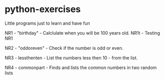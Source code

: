 # python-exercises
Little programs just to learn and have fun

NR1 - "birthday" -  Calclulate when you will be 100 years old.
NR1t - Testing NR1

NR2 - "oddoreven" - Check if the number is odd or even.

NR3 - lessthenten - List the numbers less then 10 - from the list.

NR4 - commonpart - Finds and lists the common numbers in two random lists
